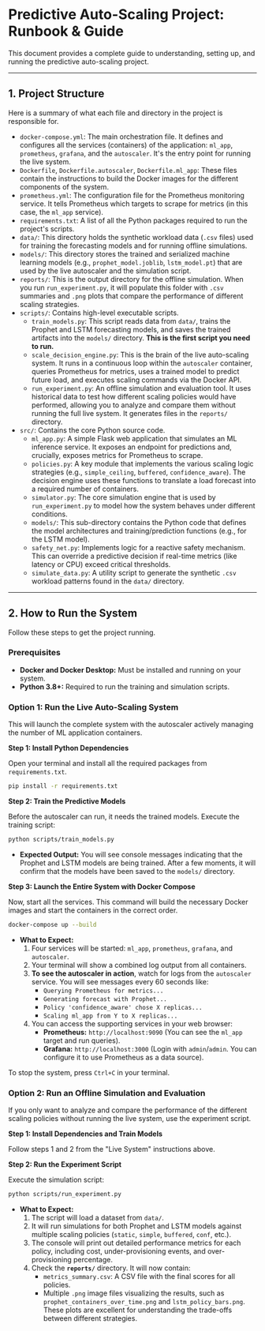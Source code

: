# Predictive Auto-Scaling Project: Runbook & Guide

This document provides a complete guide to understanding, setting up, and running the predictive auto-scaling project.

---

## 1. Project Structure

Here is a summary of what each file and directory in the project is responsible for.

-   `docker-compose.yml`: The main orchestration file. It defines and configures all the services (containers) of the application: `ml_app`, `prometheus`, `grafana`, and the `autoscaler`. It's the entry point for running the live system.
-   `Dockerfile`, `Dockerfile.autoscaler`, `Dockerfile.ml_app`: These files contain the instructions to build the Docker images for the different components of the system.
-   `prometheus.yml`: The configuration file for the Prometheus monitoring service. It tells Prometheus which targets to scrape for metrics (in this case, the `ml_app` service).
-   `requirements.txt`: A list of all the Python packages required to run the project's scripts.
-   `data/`: This directory holds the synthetic workload data (`.csv` files) used for training the forecasting models and for running offline simulations.
-   `models/`: This directory stores the trained and serialized machine learning models (e.g., `prophet_model.joblib`, `lstm_model.pt`) that are used by the live autoscaler and the simulation script.
-   `reports/`: This is the output directory for the offline simulation. When you run `run_experiment.py`, it will populate this folder with `.csv` summaries and `.png` plots that compare the performance of different scaling strategies.
-   `scripts/`: Contains high-level executable scripts.
    -   `train_models.py`: This script reads data from `data/`, trains the Prophet and LSTM forecasting models, and saves the trained artifacts into the `models/` directory. **This is the first script you need to run.**
    -   `scale_decision_engine.py`: This is the brain of the live auto-scaling system. It runs in a continuous loop within the `autoscaler` container, queries Prometheus for metrics, uses a trained model to predict future load, and executes scaling commands via the Docker API.
    -   `run_experiment.py`: An offline simulation and evaluation tool. It uses historical data to test how different scaling policies would have performed, allowing you to analyze and compare them without running the full live system. It generates files in the `reports/` directory.
-   `src/`: Contains the core Python source code.
    -   `ml_app.py`: A simple Flask web application that simulates an ML inference service. It exposes an endpoint for predictions and, crucially, exposes metrics for Prometheus to scrape.
    -   `policies.py`: A key module that implements the various scaling logic strategies (e.g., `simple_ceiling`, `buffered`, `confidence_aware`). The decision engine uses these functions to translate a load forecast into a required number of containers.
    -   `simulator.py`: The core simulation engine that is used by `run_experiment.py` to model how the system behaves under different conditions.
    -   `models/`: This sub-directory contains the Python code that defines the model architectures and training/prediction functions (e.g., for the LSTM model).
    -   `safety_net.py`: Implements logic for a reactive safety mechanism. This can override a predictive decision if real-time metrics (like latency or CPU) exceed critical thresholds.
    -   `simulate_data.py`: A utility script to generate the synthetic `.csv` workload patterns found in the `data/` directory.

---

## 2. How to Run the System

Follow these steps to get the project running.

### Prerequisites

-   **Docker and Docker Desktop:** Must be installed and running on your system.
-   **Python 3.8+:** Required to run the training and simulation scripts.

### Option 1: Run the Live Auto-Scaling System

This will launch the complete system with the autoscaler actively managing the number of ML application containers.

**Step 1: Install Python Dependencies**

Open your terminal and install all the required packages from `requirements.txt`.

```bash
pip install -r requirements.txt
```

**Step 2: Train the Predictive Models**

Before the autoscaler can run, it needs the trained models. Execute the training script:

```bash
python scripts/train_models.py
```

-   **Expected Output:** You will see console messages indicating that the Prophet and LSTM models are being trained. After a few moments, it will confirm that the models have been saved to the `models/` directory.

**Step 3: Launch the Entire System with Docker Compose**

Now, start all the services. This command will build the necessary Docker images and start the containers in the correct order.

```bash
docker-compose up --build
```

-   **What to Expect:**
    1.  Four services will be started: `ml_app`, `prometheus`, `grafana`, and `autoscaler`.
    2.  Your terminal will show a combined log output from all containers.
    3.  **To see the autoscaler in action**, watch for logs from the `autoscaler` service. You will see messages every 60 seconds like:
        -   `Querying Prometheus for metrics...`
        -   `Generating forecast with Prophet...`
        -   `Policy 'confidence_aware' chose X replicas...`
        -   `Scaling ml_app from Y to X replicas...`
    4.  You can access the supporting services in your web browser:
        -   **Prometheus:** `http://localhost:9090` (You can see the `ml_app` target and run queries).
        -   **Grafana:** `http://localhost:3000` (Login with `admin`/`admin`. You can configure it to use Prometheus as a data source).

To stop the system, press `Ctrl+C` in your terminal.

### Option 2: Run an Offline Simulation and Evaluation

If you only want to analyze and compare the performance of the different scaling policies without running the live system, use the experiment script.

**Step 1: Install Dependencies and Train Models**

Follow steps 1 and 2 from the "Live System" instructions above.

**Step 2: Run the Experiment Script**

Execute the simulation script:

```bash
python scripts/run_experiment.py
```

-   **What to Expect:**
    1.  The script will load a dataset from `data/`.
    2.  It will run simulations for both Prophet and LSTM models against multiple scaling policies (`static`, `simple`, `buffered`, `conf`, etc.).
    3.  The console will print out detailed performance metrics for each policy, including cost, under-provisioning events, and over-provisioning percentage.
    4.  Check the **`reports/`** directory. It will now contain:
        -   `metrics_summary.csv`: A CSV file with the final scores for all policies.
        -   Multiple `.png` image files visualizing the results, such as `prophet_containers_over_time.png` and `lstm_policy_bars.png`. These plots are excellent for understanding the trade-offs between different strategies.
